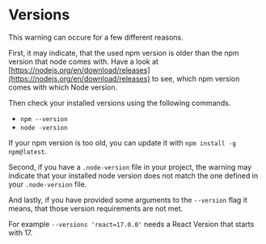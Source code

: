 # Versions

This warning can occure for a few different reasons.

First, it may indicate, that the used npm version is older than the npm version that node comes with. Have a look at [https://nodejs.org/en/download/releases](https://nodejs.org/en/download/releases) to see, which npm version comes with which Node version.

Then check your installed versions using the following commands.

- `npm --version`
- `node -version`

If your npm version is too old, you can update it with `npm install -g npm@latest`.

Second, if you have a `.node-version` file in your project, the warning may indicate that your installed node version does not match the one defined in your `.node-version` file.

And lastly, if you have provided some arguments to the `--version` flag it means, that those version requirements are not met.

For example `--versions 'react=17.0.0'` needs a React Version that starts with 17.
